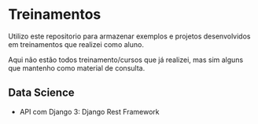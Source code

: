 # Treinamentos

<p> Utilizo este repositorio para armazenar exemplos e projetos desenvolvidos em treinamentos que realizei como aluno. </p>
<p> Aqui não estão todos treinamento/cursos que já realizei, mas sim alguns que mantenho como material de consulta. </p>

## Data Science

<ul>
<li>API com Django 3: Django Rest Framework</li>


</ul>
